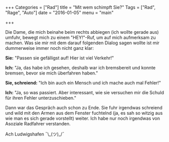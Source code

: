 +++
Categories = ["Rad"]
title = "Mit wem schimpft Sie?"
Tags = ["Rad", "Rage", "Auto"]
date = "2016-01-05"
menu = "main"

+++

Die Dame, die mich beinahe beim rechts abbiegen (ich wollte gerade aus) umfuhr, bewegt mich zu einem "HEY!"-Ruf, um auf mich aufmerksam zu machen. Was sie mir mit dem darauf folgenden Dialog sagen wollte ist mir dummerweise immer noch nicht ganz klar:

**Sie:** "Passen sie gefälligst auf! Hier ist viel Verkehr!"

**Ich:** "Ja, das habe ich gesehen, deshalb war ich bremsbereit und konnte bremsen, bevor sie mich überfahren haben."

**Sie, schreiend:** "Ich bin auch ein Mensch und ich mache auch mal Fehler!"

**Ich:** "Ja, so was passiert. Aber interessant, wie sie versuchen mir die Schuld für ihren Fehler unterzuschieben."

Dann war das Gespräch auch schon zu Ende. Sie fuhr irgendwas schreiend und wild mit den Armen aus dem Fenster fuchtelnd (ja, es sah so witzig aus wie man es sich gerade vorstellt) weiter. Ich habe nur noch irgendwas von Asoziale Radfahrer verstanden. 

Ach Ludwigshafen ¯\\\_\(ツ\)\_/¯
